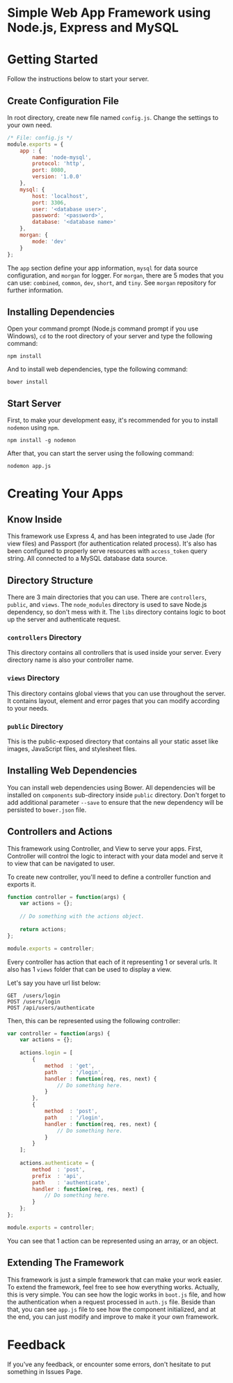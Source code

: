 Simple Web App Framework using Node.js, Express and MySQL
=========================================================

# Getting Started

Follow the instructions below to start your server.

## Create Configuration File

In root directory, create new file named `config.js`. Change the settings to your own need.

```javascript
/* File: config.js */
module.exports = {
    app : {
        name: 'node-mysql',
        protocol: 'http',
        port: 8080,
        version: '1.0.0'
    },
    mysql: {
        host: 'localhost',
        port: 3306,
        user: '<database user>',
        password: '<password>',
        database: '<database name>'
    },
    morgan: {
        mode: 'dev'
    }
};
```

The `app` section define your app information, `mysql` for data source configuration, and `morgan` for logger. For `morgan`, there are 5 modes that you can use: `combined`, `common`, `dev`, `short`, and `tiny`. See `morgan` repository for further information.

## Installing Dependencies

Open your command prompt (Node.js command prompt if you use Windows), `cd` to the root directory of your server and type the following command:

```shell
npm install
```

And to install web dependencies, type the following command:

```shell
bower install

```

## Start Server

First, to make your development easy, it's recommended for you to install `nodemon` using `npm`.

```shell
npm install -g nodemon
```

After that, you can start the server using the following command:

```shell
nodemon app.js
```

# Creating Your Apps

## Know Inside

This framework use Express 4, and has been integrated to use Jade (for view files) and Passport (for authentication related process). It's also has been configured to properly serve resources with `access_token` query string. All connected to a MySQL database data source.

## Directory Structure

There are 3 main directories that you can use. There are `controllers`,  `public`, and `views`. The `node_modules` directory is used to save Node.js dependency, so don't mess with it. The `libs` directory contains logic to boot up the server and authenticate request.

### `controllers` Directory

This directory contains all controllers that is used inside your server. Every directory name is also your controller name.

### `views` Directory

This directory contains global views that you can use throughout the server. It contains layout, element and error pages that you can modify according to your needs.

### `public` Directory

This is the public-exposed directory that contains all your static asset like images, JavaScript files, and stylesheet files.

## Installing Web Dependencies

You can install web dependencies using Bower. All dependencies will be installed on `components` sub-directory inside `public` directory. Don't forget to add additional parameter `--save` to ensure that the new dependency will be persisted to `bower.json` file.

## Controllers and Actions

This framework using Controller, and View to serve your apps. First, Controller will control the logic to interact with your data model and serve it to view that can be navigated to user.

To create new controller, you'll need to define a controller function and exports it.

```javascript
function controller = function(args) {
    var actions = {};
    
    // Do something with the actions object.
    
    return actions;
};

module.exports = controller;
```

Every controller has action that each of it representing 1 or several urls. It also has 1 `views` folder that can be used to display a view. 

Let's say you have url list below:

```
GET  /users/login
POST /users/login
POST /api/users/authenticate
```

Then, this can be represented using the following controller:

```javascript
var controller = function(args) {
    var actions = {};
    
    actions.login = [
        {
            method  : 'get',
            path    : '/login',
            handler : function(req, res, next) {
                // Do something here.
            }
        },
        {
            method  : 'post',
            path    : '/login',
            handler : function(req, res, next) {
                // Do something here.
            }
        }
    ];
    
    actions.authenticate = {
        method  : 'post',
        prefix  : 'api',
        path    : 'authenticate',
        handler : function(req, res, next) {
            // Do something here.
        }
    };
};

module.exports = controller;
```

You can see that 1 action can be represented using an array, or an object.

## Extending The Framework

This framework is just a simple framework that can make your work easier. To extend the framework, feel free to see how everything works. Actually, this is very simple. You can see how the logic works in `boot.js` file, and how the authentication when a request processed in `auth.js` file. Beside than that, you can see `app.js` file to see how the component initialized, and at the end, you can just modify and improve to make it your own framework.

# Feedback

If you've any feedback, or encounter some errors, don't hesitate to put something in Issues Page.
